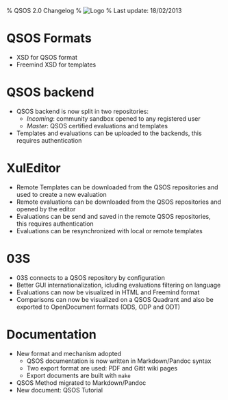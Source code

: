 % QSOS 2.0 Changelog
% ![Logo](Images/QSOS.png)
% Last update: 18/02/2013

# QSOS Formats
* XSD for QSOS format
* Freemind XSD for templates

# QSOS backend
* QSOS backend is now split in two repositories:
    + _Incoming_: community sandbox opened to any registered user
    + _Master_: QSOS certified evaluations and templates
* Templates and evaluations can be uploaded to the backends, this requires authentication

# XulEditor
* Remote Templates can be downloaded from the QSOS repositories and used to create a new evaluation
* Remote evaluations can be downloaded from the QSOS repositories and opened by the editor
* Evaluations can be send and saved in the remote QSOS repositories, this requires authentication
* Evaluations can be resynchronized with local or remote templates

# 03S
* 03S connects to a QSOS repository by configuration
* Better GUI internationalization, icluding evaluations filtering on language
* Evaluations can now be visualized in HTML and Freemind format
* Comparisons can now be visualized on a QSOS Quadrant and also be exported to OpenDocument formats (ODS, ODP and ODT)

# Documentation
* New format and mechanism adopted
    + QSOS documentation is now written in Markdown/Pandoc syntax
    + Two export format are used: PDF and Gitit wiki pages
    + Export documents are built with `make`
* QSOS Method migrated to Markdown/Pandoc
* New document: QSOS Tutorial